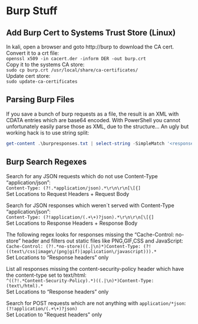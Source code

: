 # Burp Stuff

## Add Burp Cert to Systems Trust Store (Linux)
In kali, open a browser and goto http://burp to download the CA cert.   
Convert it to a crt file:   
`openssl x509 -in cacert.der -inform DER -out burp.crt`   
Copy it to the systems CA store:   
`sudo cp burp.crt /usr/local/share/ca-certificates/`   
Update cert store:   
`sudo update-ca-certificates`   

## Parsing Burp Files
If you save a bunch of burp requests as a file, the result is an XML with CDATA entries which are base64 encoded. With PowerShell you cannot unfortunately easily parse those as XML, due to the structure...
An ugly but working hack is to use string split:
```powershell
get-content .\burpresponses.txt | select-string -SimpleMatch '<response base64="true"><![CDATA[' | % { ((($_ -split "\[")[2]) -split "\]")[0] } | % { [System.Text.Encoding]::ASCII.GetString([System.Convert]::FromBase64String($_))}
``` 
## Burp Search Regexes
Search for any JSON requests which do not use Content-Type “application/json”:   
`Content-Type: (?!.*application/json).*\r\n\r\n[\[{]`   
Set Locations to Request Headers + Request Body   

Search for JSON responses which weren´t served with Content-Type “application/json”:   
`Content-Type: (?!application/(.+\+)?json).*\r\n\r\n[\[{]`   
Set Locations to Response Headers + Response Body   
 
The following regex looks for responses missing the “Cache-Control: no-store” header and filters out static files like PNG,GIF,CSS and JavaScript:   
`Cache-Control: (?!.*no-store)((.|\n)*)Content-Type: (?!((text\/css|image\/(png|gif)|application\/javascript))).*`   
Set Locations to “Response headers” only   

List all responses missing the content-security-policy header which have the content-type set to text/html:   
`^((?!.*Content-Security-Policy).*)((.|\n)*)Content-Type: (text\/html).*`   
Set Locations to “Response headers” only   

Search for POST requests which are not anything with `application/*json`:   
`(?!application/(.+\+)?json)`   
Set Location to "Request headers" only
